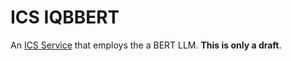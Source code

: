 # ICS IQBBERT
An [ICS Service](https://iqb-specifications.github.io/coding-service/) that employs the a BERT LLM. **This is only a draft**.
